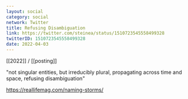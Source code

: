 ```yaml
---
layout: social
category: social
network: Twitter
title: Refusing Disambiguation
link: https://twitter.com/steinea/status/1510723545558499328
twitterID: 1510723545558499328
date: 2022-04-03
---
```


[[2022]] / [[posting]]

"not singular entities, but irreducibly plural, propagating across time and space, refusing disambiguation"

<https://reallifemag.com/naming-storms/>

